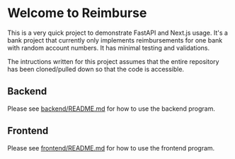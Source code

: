 # Welcome to Reimburse
This is a very quick project to demonstrate FastAPI and Next.js usage. It's a bank project that currently only implements reimbursements for one bank with random account numbers. It has minimal testing and validations.

The intructions written for this project assumes that the entire repository has been cloned/pulled down so that the code is accessible.

## Backend
Please see [backend/README.md](./backend/README.md) for how to use the backend program.

## Frontend
Please see [frontend/README.md](./frontend/README.md) for how to use the frontend program.
